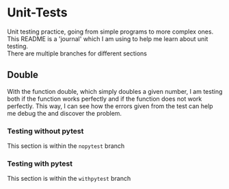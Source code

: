 # Unit-Tests
Unit testing practice, going from simple programs to more complex ones.  
This README is a 'journal' which I am using to help me learn about unit testing.  
There are multiple branches for different sections
## Double
With the function double, which simply doubles a given number, I am testing both if the function works perfectly and if the function does not work perfectly.
This way, I can see how the errors given from the test can help me debug the and discover the problem.
### Testing without pytest
This section is within the `nopytest` branch
### Testing with pytest
This section is within the `withpytest` branch
